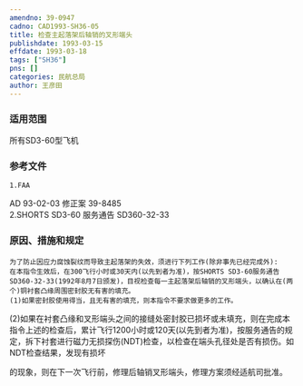 ```yaml
---
amendno: 39-0947  
cadno: CAD1993-SH36-05  
title: 检查主起落架后轴销的叉形端头  
publishdate: 1993-03-15  
effdate: 1993-03-18  
tags: ["SH36"]  
pns: []  
categories: 民航总局  
author: 王彦田  
---
```

  
### 适用范围  
所有SD3-60型飞机  
  
<!--more-->  
### 参考文件  
    1.FAA  
AD 93-02-03 修正案 39-8485  
    2.SHORTS SD3-60 服务通告 SD360-32-33  
  
### 原因、措施和规定  
    为了防止因应力腐蚀裂纹而导致主起落架的失效，须进行下列工作(除非事先已经完成外):  
    在本指令生效后，在300飞行小时或30天内(以先到者为准)，按SHORTS SD3-60服务通告SD360-32-33(1992年8月7日颁发)，目视检查每一主起落架后轴销的叉形端头，以确认在(两个)铜衬套凸缘周围密封胶无有害的填充。  
    (1)如果密封胶使用得当，且无有害的填充，则本指令不要求做更多的工作。  
(2)如果在衬套凸缘和叉形端头之间的接缝处密封胶已损坏或未填充，则在完成本指令上述的检查后，累计飞行1200小时或120天(以先到者为准)，按服务通告的规定，拆下衬套进行磁力无损探伤(NDT)检查，以检查在端头孔径处是否有损伤。如NDT检查结果，发现有损坏  
  
  
的现象，则在下一次飞行前，修理后轴销叉形端头，修理方案须经适航司批准。  
